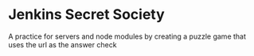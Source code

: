 # Jenkins Secret Society
 A practice for servers and node modules by creating a puzzle game that uses the url as the answer check
